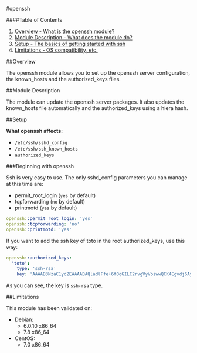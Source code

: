 #openssh

####Table of Contents
1. [Overview - What is the openssh module?](#overview)
2. [Module Description - What does the module do?](#module-description)
3. [Setup - The basics of getting started with ssh](#setup)
4. [Limitations - OS compatibility, etc.](#limitations)

##Overview

The openssh module allows you to set up the openssh server configuration, the known_hosts and the authorized_keys files.

##Module Description

The module can update the openssh server packages. It also updates the known_hosts file automatically and the authorized_keys using a hiera hash.

##Setup

**What openssh affects:**

* `/etc/ssh/sshd_config`
* `/etc/ssh/ssh_known_hosts`
* `authorized_keys`

###Beginning with openssh

Ssh is very easy to use.
The only sshd_config parameters you can manage at this time are:

* permit_root_login (`yes` by default)
* tcpforwarding (`no` by default)
* printmotd (`yes` by default)

```YAML
openssh::permit_root_login: 'yes'
openssh::tcpforwarding: 'no'
openssh::printmotd: 'yes'
```

If you want to add the ssh key of toto in the root authorized_keys, use this way:

```YAML
openssh::authorized_keys:
  'toto':
    type: 'ssh-rsa'
    key: 'AAAAB3NzaC1yc2EAAAADAQladlFfe+6f0qGILC2rvgVyVoswwQCK4Egvdj6AyuXdLl+WSYq5nZMedqmPdCV2SQh/6lBKHALmcUgvEkCMbO4tteIovfZKp89zuF8qROYmUBMF3ksSm3YEDSH3tyTXGDjb1YvnNXT50KjxWs4e55cy2aFAJOiBPxej3r+IHmjntPzOx5HWm3AnpiMSHqBCZ6T96THauFvQ+iAqOnSypwiObIYmVkzoylRXXcOpx9G0/1uaCEg+wUELIu0l9AICNZrWawLCwvECidcKx+Qh+BhlY7KtBZvv1krMcycBkQQENfHzopf7raGgmsCcDYyDVEHcx'
```
As you can see, the key is `ssh-rsa` type.

##Limitations

This module has been validated on:

* Debian:
    * 6.0.10 x86_64
    * 7.8 x86_64
* CentOS: 
    * 7.0 x86_64
